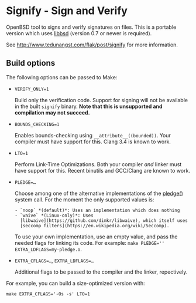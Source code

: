 # Signify - Sign and Verify

OpenBSD tool to signs and verify signatures on files. This is a portable
version which uses [libbsd](http://libbsd.freedesktop.org/wiki/) (version
0.7 or newer is required).

See http://www.tedunangst.com/flak/post/signify for more information.

## Build options

The following options can be passed to Make:

* `VERIFY_ONLY=1`

    Build only the verification code. Support for signing will not
    be available in the built `signify` binary. **Note that this is
    unsupported and compilation may not succeed.**

* `BOUNDS_CHECKING=1`

    Enables bounds-checking using `__attribute__((bounded))`. Your
    compiler must have support for this. Clang 3.4 is known to work.

* `LTO=1`

    Perform Link-Time Optimizations. Both your compiler *and* linker
    must have support for this. Recent binutils and GCC/Clang are
    known to work.

* `PLEDGE=…`

    Choose among one of the alternative implementations of the
    [pledge()](http://www.openbsd.org/cgi-bin/man.cgi/OpenBSD-current/man2/pledge.2)
    system call. For the moment the only supported values is:

      - `noop` *(default)*: Uses an implementation which does nothing
      - `waive` *(Linux-only)*: Uses
        [libwaive](https://github.com/dimkr/libwaive), which itself uses
        [seccomp filters](https://en.wikipedia.org/wiki/Seccomp).

    To use your own implementation, use an empty value, and pass
    the needed flags for linking its code. For example:
    `make PLEDGE='' EXTRA_LDFLAGS=my-pledge.o`.

* `EXTRA_CFLAGS=…`, `EXTRA_LDFLAGS=…`

    Additional flags to be passed to the compiler and the linker,
    repectively.

For example, you can build a size-optimized version with:

    make EXTRA_CFLAGS='-Os -s' LTO=1
